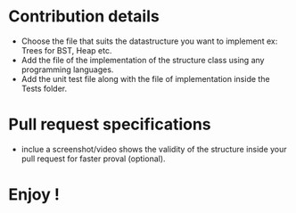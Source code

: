 # Contribution details
* Choose the file that suits the datastructure you want to implement ex: Trees for BST, Heap etc.
* Add the file of the implementation of the structure class using any programming languages.
* Add the unit test file along with the file of implementation inside the Tests folder.
# Pull request specifications
* inclue a screenshot/video shows the validity of the structure inside your pull request for faster proval (optional).

# Enjoy !

